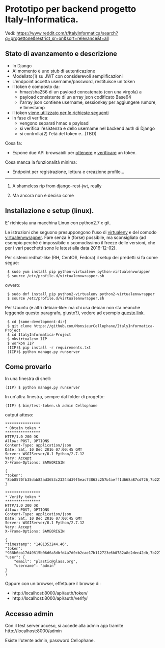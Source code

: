 # Prototipo per backend progetto Italy-Informatica.

Vedi: https://www.reddit.com/r/ItalyInformatica/search?q=progettone&restrict_sr=on&sort=relevance&t=all


## Stato di avanzamento e descrizione

 * In Django
  * Al momento è uno stub di autenticazione
  * Modellato(1) su JWT con considerevoli semplificazioni
  * L'endpoint accetta username/password, restituisce un token
  * il token è composto da:
     * hmac/sha256 di un payload concatenato (con una virgola) a 
     * payload consistente di un array json codificato Base64
     * l'array json contiene username, sessionkey per aggiungere rumore, e timestamp
  * il token [viene utilizzato per le richieste seguenti](wiki/Come-effettuare-una-richiesta-autenticata)
  * in fase di verifica:
     * vengono separati hmac e payload
     * si verifica l'esistenza e dello username nel backend auth di Django
     * si controlla(2) l'età del token e...(TBD)

Cosa fa:

  * Espone due API browsabili per [ottenere](http://localhost:8000/api/auth/token/) e [verificare](http://localhost:8000/api/auth/verify/) un token.
  

Cosa manca la funzionalità minima:

  * Endpoint per registrazione, lettura e creazione profilo...

---

1) A shameless rip from django-rest-jwt, really

2) Ma ancora non è deciso come



##  Installazione e setup (linux).

E' richiesta una macchina Linux con python2.7 e git.

Le istruzioni che seguono presuppongono l'uso di [virtualenv](http://virtualenv.readthedocs.io/en/stable/) e del comodo [virtualenvwrapper](http://virtualenvwrapper.readthedocs.io/en/latest/). Fare senza è (forse) possibile, ma sconsigliato (ad esempio perchè è impossibile o scomodissimo il freeze delle versioni, che per i vari pacchetti sono le latest alla data 2016-12-02).

Per sistemi redhat-like (RH, CentOS, Fedora) il setup dei predetti si fa come segue:

     $ sudo yum install pip python-virtualenv python-virtualenvwrapper 
     $ source /etc/profile.d/virtualenvwrapper.sh

ovvero:

     $ sudo dnf install pip python2-virtualenv python2-virtualenvwrapper 
     $ source /etc/profile.d/virtualenvwrapper.sh

Per Ubuntu (e altri debian-like: ma chi usa debian non sta neanche leggendo questo paragrafo, giusto?), vedere ad esempio [questo link](http://askubuntu.com/questions/244641/how-to-set-up-and-use-a-virtual-python-environment-in-ubuntu).

     $ cd [some-development-dir]
     $ git clone https://github.com/MonsieurCellophane/ItalyInformatica-Project
     $ cd ItalyInformatica-Project
     $ mkvirtualenv IIP
     $ workon IIP
     (IIP)$ pip install -r requirements.txt
     (IIP)$ python manage.py runserver

## Come provarlo

In una finestra di shell:

    (IIP) $ python manage.py runserver

In un'altra finestra, sempre dal folder di progetto:

    (IIP) $ bin/test-token.sh admin Cellophane

output atteso:

    ****************
    * Obtain token *
    ****************
    HTTP/1.0 200 OK
    Allow: POST, OPTIONS
    Content-Type: application/json
    Date: Sat, 10 Dec 2016 07:00:45 GMT
    Server: WSGIServer/0.1 Python/2.7.12
    Vary: Accept
    X-Frame-Options: SAMEORIGIN

    {
	"token": "8bb8570fb35dab82ad3653c23244d39f5eac73863c257b4aeff1d668a87cd726,7b22757365726e616d65223a202261646d696e222c202274696d657374616d70223a2022313438313335333234352e30222c202273657373696f6e6b6579223a2022664876546f62685a366336316f715845227d"
    }

    ****************
    * Verify token *
    ****************
    HTTP/1.0 200 OK
    Allow: POST, OPTIONS
    Content-Type: application/json
    Date: Sat, 10 Dec 2016 07:00:45 GMT
    Server: WSGIServer/0.1 Python/2.7.12
    Vary: Accept
    X-Frame-Options: SAMEORIGIN

    {
	"timestamp": "1481353244.46", 
	"token": "988b6ea17d49615b06d6a8dbfd4a7d0cb2cae17b112723e6b0782a8e2dec42db,7b22757365726e616d65223a202261646d696e222c202274696d657374616d70223a2022313438313335333234342e3436222c202273657373696f6e6b6579223a20224a763333674b6336793663566c51576a227d", 
	"user": {
	    "email": "plastic@glass.org", 
	    "username": "admin"
	}
    }

Oppure con un browser, effettuare il browse di:

* http://localhost:8000/api/auth/token/
* http://localhost:8000/api/auth/verify/

## Accesso admin

Con il test server acceso, si accede alla admin app tramite http://localhost:8000/admin

Esiste l'utente admin, password Cellophane. 
